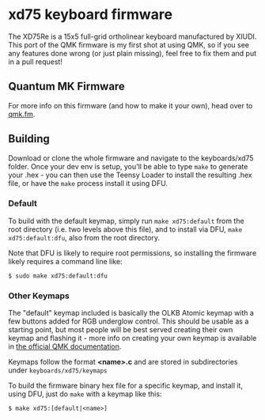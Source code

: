 xd75 keyboard firmware
======================

The XD75Re is a 15x5 full-grid ortholinear keyboard manufactured by XIUDI. This port of the QMK firmware is my first shot at using QMK, so if you see any features done wrong (or just plain missing), feel free to fix them and put in a pull request!

## Quantum MK Firmware

For more info on this firmware (and how to make it your own), head over to [qmk.fm](http://qmk.fm).

## Building

Download or clone the whole firmware and navigate to the
keyboards/xd75 folder. Once your dev env is setup, you'll be able to
type `make` to generate your .hex - you can then use the Teensy Loader
to install the resulting .hex file, or have the `make` process install
it using DFU.

### Default

To build with the default keymap, simply run `make xd75:default` from the root directory (i.e. two levels above this file), and to install via DFU, `make xd75:default:dfu`, also from the root directory.

Note that DFU is likely to require root permissions, so installing the
firmware likely requires a command line like:

```
$ sudo make xd75:default:dfu
```

### Other Keymaps

The "default" keymap included is basically the OLKB Atomic keymap with
a few buttons added for RGB underglow control. This should be usable
as a starting point, but most people will be best served creating
their own keymap and flashing it - more info on creating your own
keymap is available in [the official QMK
documentation](https://docs.qmk.fm).

Keymaps follow the format **__\<name\>.c__** and are stored in
subdirectories under `keyboards/xd75/keymaps`

To build the firmware binary hex file for a specific keymap, and
install it, using DFU, just do `make` with a keymap like this:

```
$ make xd75:[default|<name>]
```

